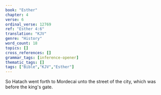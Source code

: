 ```yaml
---
book: "Esther"
chapter: 4
verse: 6
ordinal_verse: 12769
ref: "Esther 4:6"
translation: "KJV"
genre: "History"
word_count: 18
topics: []
cross_references: []
grammar_tags: [inference-opener]
thematic_tags: []
tags: ["Bible","KJV","Esther"]
---
```

So Hatach went forth to Mordecai unto the street of the city, which was before the king's gate.
